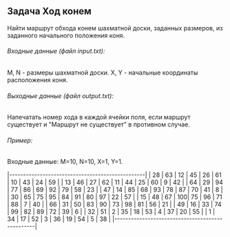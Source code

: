 ## Задача Ход конем

Найти маршрут обхода конем шахматной доски, заданных размеров, из заданного начального положения коня.

###### Входные данные (файл input.txt):
M, N - размеры шахматной доски.
X, Y - начальные координаты расположения коня.

###### Выходные данные (файл output.txt):
Напечатать номер хода в каждой ячейки поля, если маршрут существует и "Маршрут не существует" в противном случае.

###### Пример:
Входные данные: M=10, N=10, X=1, Y=1.

|-------------------------------------------------|
| 28 | 63 | 12 | 45 | 26 | 61 | 10 | 43 | 24 | 59 |
| 13 | 46 | 27 | 62 | 11 | 44 | 25 | 60 | 9  | 42 |
| 64 | 29 | 94 | 77 | 86 | 69 | 92 | 79 | 58 | 23 |
| 47 | 14 | 85 | 68 | 93 | 78 | 87 | 70 | 41 | 8  |
| 30 | 65 | 75 | 95 | 84 | 91 | 80 | 97 | 22 | 57 |
| 15 | 48 | 67 | 100| 75 | 96 | 71 | 88 | 7  | 40 |
| 66 | 31 | 50 | 83 | 90 | 73 | 98 | 81 | 56 | 21 |
| 49 | 16 | 33 | 74 | 99 | 82 | 89 | 72 | 39 | 6  |
| 32 | 51 | 2  | 35 | 18 | 53 | 4  | 37 | 20 | 55 |
| 1  | 34 | 17 | 52 | 3  | 36 | 19 | 54 | 5  | 38 | 
|-------------------------------------------------|
